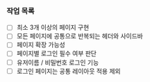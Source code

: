 ### 작업 목록

- [ ] 최소 3개 이상의 페이지 구현
- [ ] 모든 페이지에 공통으로 반복되는 헤더와 사이드바
- [ ] 페이지 확장 가능성
- [ ] 페이지별 로그인 필수 여부 판단
- [ ] 유저이름 / 비밀번호 로그인 기능
- [ ] 로그인 페이지는 공통 레이아웃 적용 제외
